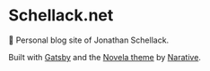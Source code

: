 # Schellack.net

👋 Personal blog site of Jonathan Schellack.

Built with [Gatsby](https://www.gatsbyjs.org/) and the [Novela theme](https://github.com/narative/gatsby-theme-novela) by [Narative](https://www.narative.co).
